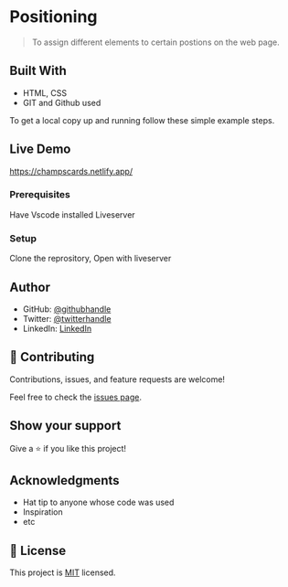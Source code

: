 # Positioning

> To assign different elements to certain postions on the web page.

## Built With

- HTML, CSS
- GIT and Github used

To get a local copy up and running follow these simple example steps.

## Live Demo

https://champscards.netlify.app/

### Prerequisites

Have Vscode installed
Liveserver

### Setup

Clone the reprository,
Open with liveserver

## Author

- GitHub: [@githubhandle](https://github.com/tobidechamp15)
- Twitter: [@twitterhandle](https://twitter.com/tobidechamp15)
- LinkedIn: [LinkedIn](https://www.linkedin.com/in/tobiloba-oluwadare-4bba71249/)

## 🤝 Contributing

Contributions, issues, and feature requests are welcome!

Feel free to check the [issues page](../../issues/).

## Show your support

Give a ⭐️ if you like this project!

## Acknowledgments

- Hat tip to anyone whose code was used
- Inspiration
- etc

## 📝 License

This project is [MIT](./LICENSE) licensed.
